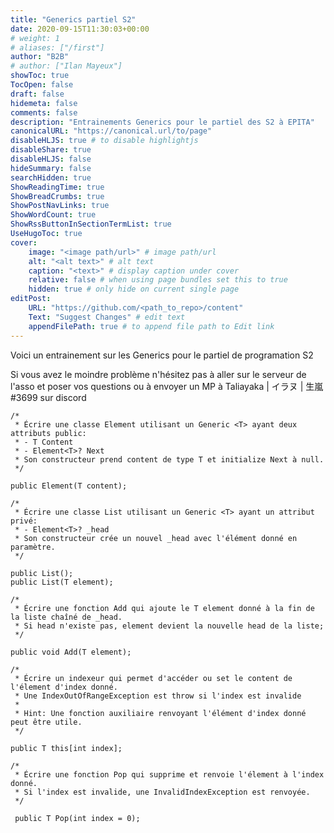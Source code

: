 ```yaml
---
title: "Generics partiel S2"
date: 2020-09-15T11:30:03+00:00
# weight: 1
# aliases: ["/first"]
author: "B2B"
# author: ["Ilan Mayeux"]
showToc: true
TocOpen: false
draft: false
hidemeta: false
comments: false
description: "Entrainements Generics pour le partiel des S2 à EPITA"
canonicalURL: "https://canonical.url/to/page"
disableHLJS: true # to disable highlightjs
disableShare: true
disableHLJS: false
hideSummary: false
searchHidden: true
ShowReadingTime: true
ShowBreadCrumbs: true
ShowPostNavLinks: true
ShowWordCount: true
ShowRssButtonInSectionTermList: true
UseHugoToc: true
cover:
    image: "<image path/url>" # image path/url
    alt: "<alt text>" # alt text
    caption: "<text>" # display caption under cover
    relative: false # when using page bundles set this to true
    hidden: true # only hide on current single page
editPost:
    URL: "https://github.com/<path_to_repo>/content"
    Text: "Suggest Changes" # edit text
    appendFilePath: true # to append file path to Edit link
---
```


Voici un entrainement sur les Generics pour le partiel de programation S2

Si vous avez le moindre problème n'hésitez pas à aller sur le serveur de l'asso et poser vos questions ou à envoyer un MP à Taliayaka | イラヌ | 生嵐#3699 sur discord

```
/*
 * Écrire une classe Element utilisant un Generic <T> ayant deux attributs public:
 * - T Content
 * - Element<T>? Next
 * Son constructeur prend content de type T et initialize Next à null.
 */

public Element(T content);

/*
 * Écrire une classe List utilisant un Generic <T> ayant un attribut privé:
 * - Element<T>? _head
 * Son constructeur crée un nouvel _head avec l'élément donné en paramètre.
 */

public List();
public List(T element);

/*
 * Écrire une fonction Add qui ajoute le T element donné à la fin de la liste chaîné de _head.
 * Si head n'existe pas, element devient la nouvelle head de la liste;
 */

public void Add(T element);

/*
 * Écrire un indexeur qui permet d'accéder ou set le content de l'élement d'index donné.
 * Une IndexOutOfRangeException est throw si l'index est invalide
 *
 * Hint: Une fonction auxiliaire renvoyant l'élément d'index donné peut être utile.
 */

public T this[int index];

/*
 * Écrire une fonction Pop qui supprime et renvoie l'élement à l'index donné.
 * Si l'index est invalide, une InvalidIndexException est renvoyée.
 */

 public T Pop(int index = 0);
```
